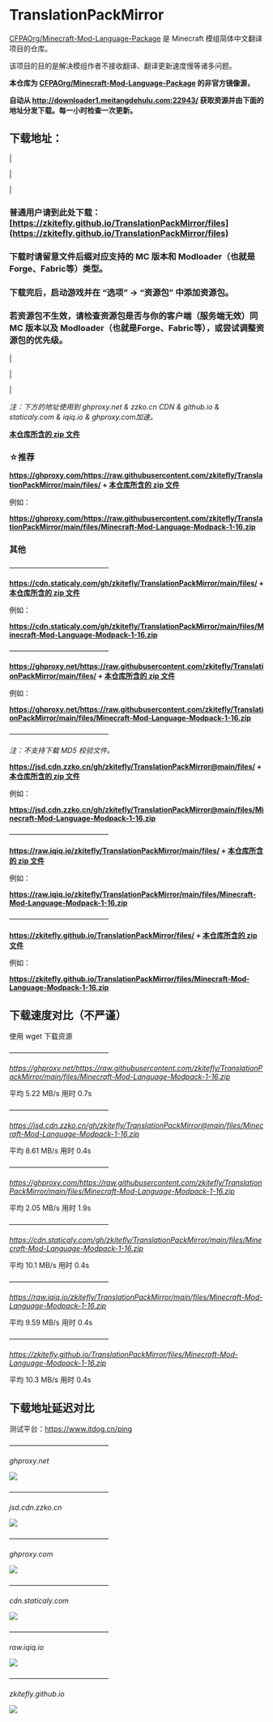 # TranslationPackMirror

 [CFPAOrg/Minecraft-Mod-Language-Package](https://github.com/CFPAOrg/Minecraft-Mod-Language-Package) 是 Minecraft 模组简体中文翻译项目的仓库。

该项目的目的是解决模组作者不接收翻译、翻译更新速度慢等诸多问题。

**本仓库为 [CFPAOrg/Minecraft-Mod-Language-Package](https://github.com/CFPAOrg/Minecraft-Mod-Language-Package) 的非官方镜像源，**

**自动从 http://downloader1.meitangdehulu.com:22943/ 获取资源并由下面的地址分发下载。每一小时检查一次更新。**

## 下载地址：

|

|

|

### **普通用户请到此处下载：[https://zkitefly.github.io/TranslationPackMirror/files](https://zkitefly.github.io/TranslationPackMirror/files)**

### 下载时请留意文件后缀对应支持的 MC 版本和 Modloader（也就是Forge、Fabric等）类型。

### 下载完后，启动游戏并在 “选项” -> “资源包” 中添加资源包。

### 若资源包不生效，请检查资源包是否与你的客户端（服务端无效）同 MC 版本以及 Modloader（也就是Forge、Fabric等），或尝试调整资源包的优先级。

|

|

|

*注：下方的地址使用到 ghproxy.net & zzko.cn CDN & github.io & staticaly.com & iqiq.io & ghproxy.com加速。*

[**本仓库所含的 zip 文件**](https://zkitefly.github.io/TranslationPackMirror/files)

### **☆推荐**

**https://ghproxy.com/https://raw.githubusercontent.com/zkitefly/TranslationPackMirror/main/files/ + [本仓库所含的 zip 文件](https://github.com/zkitefly/TranslationPackMirror/tree/main/files)**

例如：

**https://ghproxy.com/https://raw.githubusercontent.com/zkitefly/TranslationPackMirror/main/files/Minecraft-Mod-Language-Modpack-1-16.zip**

### 其他

——————————————

**https://cdn.staticaly.com/gh/zkitefly/TranslationPackMirror/main/files/ + [本仓库所含的 zip 文件](https://github.com/zkitefly/TranslationPackMirror/tree/main/files)**

例如：

**https://cdn.staticaly.com/gh/zkitefly/TranslationPackMirror/main/files/Minecraft-Mod-Language-Modpack-1-16.zip**

——————————————

**https://ghproxy.net/https://raw.githubusercontent.com/zkitefly/TranslationPackMirror/main/files/ + [本仓库所含的 zip 文件](https://github.com/zkitefly/TranslationPackMirror/tree/main/files)**

例如：

**https://ghproxy.net/https://raw.githubusercontent.com/zkitefly/TranslationPackMirror/main/files/Minecraft-Mod-Language-Modpack-1-16.zip**

——————————————

*注：不支持下载 MD5 校验文件。*

**https://jsd.cdn.zzko.cn/gh/zkitefly/TranslationPackMirror@main/files/ + [本仓库所含的 zip 文件](https://github.com/zkitefly/TranslationPackMirror/tree/main/files)**

例如：

**https://jsd.cdn.zzko.cn/gh/zkitefly/TranslationPackMirror@main/files/Minecraft-Mod-Language-Modpack-1-16.zip**

——————————————

**https://raw.iqiq.io/zkitefly/TranslationPackMirror/main/files/ + [本仓库所含的 zip 文件](https://github.com/zkitefly/TranslationPackMirror/tree/main/files)**

例如：

**https://raw.iqiq.io/zkitefly/TranslationPackMirror/main/files/Minecraft-Mod-Language-Modpack-1-16.zip**

——————————————

**https://zkitefly.github.io/TranslationPackMirror/files/ + [本仓库所含的 zip 文件](https://github.com/zkitefly/TranslationPackMirror/tree/main/files)**

例如：

**https://zkitefly.github.io/TranslationPackMirror/files/Minecraft-Mod-Language-Modpack-1-16.zip**

## 下载速度对比（不严谨）

使用 wget 下载资源

——————————————

*https://ghproxy.net/https://raw.githubusercontent.com/zkitefly/TranslationPackMirror/main/files/Minecraft-Mod-Language-Modpack-1-16.zip*

平均 5.22 MB/s  用时 0.7s

——————————————

*https://jsd.cdn.zzko.cn/gh/zkitefly/TranslationPackMirror@main/files/Minecraft-Mod-Language-Modpack-1-16.zip*

平均 8.61 MB/s  用时 0.4s

——————————————

*https://ghproxy.com/https://raw.githubusercontent.com/zkitefly/TranslationPackMirror/main/files/Minecraft-Mod-Language-Modpack-1-16.zip*

平均 2.05 MB/s 用时 1.9s

——————————————

*https://cdn.staticaly.com/gh/zkitefly/TranslationPackMirror/main/files/Minecraft-Mod-Language-Modpack-1-16.zip*

平均 10.1 MB/s  用时 0.4s

——————————————

*https://raw.iqiq.io/zkitefly/TranslationPackMirror/main/files/Minecraft-Mod-Language-Modpack-1-16.zip*

平均 9.59 MB/s  用时 0.4s

——————————————

*https://zkitefly.github.io/TranslationPackMirror/files/Minecraft-Mod-Language-Modpack-1-16.zip*

平均 10.3 MB/s  用时 0.4s

## 下载地址延迟对比

测试平台：https://www.itdog.cn/ping

——————————————

*ghproxy.net*

![](https://api.onedrive.com/v1.0/shares/s!AiSrzi-vYVoBhBfGgBYvyIKlmsh2/root/content)

——————————————

*jsd.cdn.zzko.cn*

![](https://api.onedrive.com/v1.0/shares/s!AiSrzi-vYVoBhBYPE8Vkj0_808li/root/content)

——————————————

*ghproxy.com*

![](https://api.onedrive.com/v1.0/shares/s!AiSrzi-vYVoBhB4PrXvES6IJLgNL/root/content)

——————————————

*cdn.staticaly.com*

![](https://api.onedrive.com/v1.0/shares/s!AiSrzi-vYVoBhBnZCrGnVEtWZNGI/root/content)

——————————————

*raw.iqiq.io*

![](https://api.onedrive.com/v1.0/shares/s!AiSrzi-vYVoBhBpHjcL4KgiauPcu/root/content)

——————————————

*zkitefly.github.io*

![](https://api.onedrive.com/v1.0/shares/s!AiSrzi-vYVoBhBg5NCtPz0AUtn7l/root/content)
